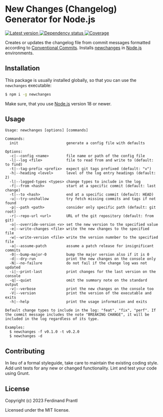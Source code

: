 # New Changes (Changelog) Generator for Node.js

[![Latest version](https://img.shields.io/npm/v/newchanges)
 ![Dependency status](https://img.shields.io/librariesio/release/npm/newchanges)
](https://www.npmjs.com/package/newchanges)
[![Coverage](https://codecov.io/gh/prantlf/node-newchanges/branch/master/graph/badge.svg)](https://codecov.io/gh/prantlf/node-newchanges)

Creates or updates the changelog file from commit messages formatted according to [Conventional Commits]. Installs [newchanges] in [Node.js] environments.

## Installation

This package is usually installed globally, so that you can use the `newchanges` executable:

```sh
$ npm i -g newchanges
```

Make sure, that you use [Node.js] version 18 or newer.

## Usage

    Usage: newchanges [options] [commands]

    Commands:
      init                      generate a config file with defaults

    Options:
      -c|--config <name>        file name or path of the config file
      -l|--log <file>           file to read from and write to (default: to find)
      -t|--tag-prefix <prefix>  expect git tags prefixed (default: "v")
      -h|--heading <level>      level of the log entry headings (default: 2)
      -l|--logged-types <types> change types to include in the log
      -f|--from <hash>          start at a specific commit (default: last change)
      -t|--to <hash>            end at a specific commit (default: HEAD)
      -u|--try-unshallow        try fetch missing commits and tags if not found
      -p|--path <path>          consider only specific path (default: git root)
      -r|--repo-url <url>       URL of the git repository (default: from git)
      -o|--override-version <v> set the new version to the specified value
      -e|--write-changes <file> write the new changes to the specified file
      -w|--write-version <file> write the version numnber to the specified file
      -a|--assume-patch         assume a patch release for insignificant commits
      -0|--bump-major-0         bump the major version also if it is 0
      -d|--dry-run              print the new changes on the console only
      -N|--no-failure           do not fail if the change log was not updated
      -i|--print-last           print changes for the last version on the console
      -q|--quiet                omit the summary note on the standard output
      -v|--verbose              print the new changes on the console too
      -V|--version              print the version of the executable and exits
      -h|--help                 print the usage information and exits

    Default change types to include in the log: "feat", "fix", "perf". If
    the commit message includes the note "BREAKING CHANGE", it will be
    included in the log regardless of its type.

    Examples:
      $ newchanges -f v0.1.0 -t v0.2.0
      $ newchanges -d

## Contributing

In lieu of a formal styleguide, take care to maintain the existing coding style.  Add unit tests for any new or changed functionality. Lint and test your code using Grunt.

## License

Copyright (c) 2023 Ferdinand Prantl

Licensed under the MIT license.

[Conventional Commits]: https://www.conventionalcommits.org/
[newchanges]: https://github.com/prantlf/node-newchanges
[Node.js]: http://nodejs.org/
